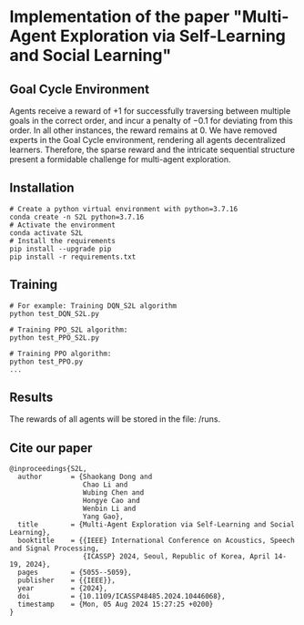 # Implementation of the paper "Multi-Agent Exploration via Self-Learning and Social Learning"


## Goal Cycle Environment
Agents receive a reward of $+1$ for successfully traversing between multiple goals in the correct order, and incur a penalty of $-0.1$ for deviating from this order. In all other instances, the reward remains at $0$. We have removed experts in the Goal Cycle environment, rendering all agents decentralized learners. Therefore, the sparse reward and the intricate sequential structure present a formidable challenge for multi-agent exploration.


## Installation
```
# Create a python virtual environment with python=3.7.16
conda create -n S2L python=3.7.16
# Activate the environment
conda activate S2L
# Install the requirements
pip install --upgrade pip
pip install -r requirements.txt
```

## Training


```
# For example: Training DQN_S2L algorithm
python test_DQN_S2L.py

# Training PPO_S2L algorithm:
python test_PPO_S2L.py

# Training PPO algorithm:
python test_PPO.py 
...
```

## Results
The rewards of all agents will be stored in the file: /runs.

## Cite our paper
```
@inproceedings{S2L,
  author       = {Shaokang Dong and
                  Chao Li and
                  Wubing Chen and
                  Hongye Cao and
                  Wenbin Li and
                  Yang Gao},
  title        = {Multi-Agent Exploration via Self-Learning and Social Learning},
  booktitle    = {{IEEE} International Conference on Acoustics, Speech and Signal Processing,
                  {ICASSP} 2024, Seoul, Republic of Korea, April 14-19, 2024},
  pages        = {5055--5059},
  publisher    = {{IEEE}},
  year         = {2024},
  doi          = {10.1109/ICASSP48485.2024.10446068},
  timestamp    = {Mon, 05 Aug 2024 15:27:25 +0200}
}
```
